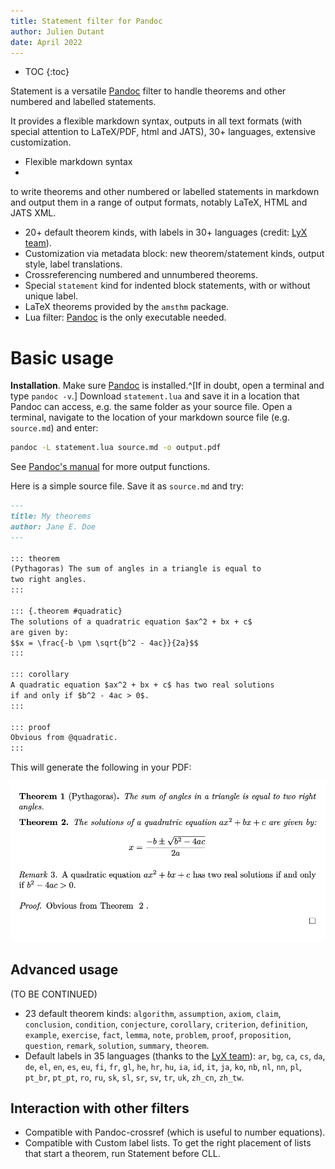 ```yaml
---
title: Statement filter for Pandoc
author: Julien Dutant
date: April 2022
---
```


* TOC
{:toc}

Statement is a versatile [Pandoc](https://pandoc.org/) filter 
to handle theorems and other numbered and labelled statements.

It provides a flexible markdown syntax, outputs in all text 
formats (with special attention to LaTeX/PDF, html and JATS),
30+ languages, extensive customization. 


* Flexible markdown syntax
* 

to 
write theorems and other numbered or labelled statements 
in markdown and output them in a range of output formats, 
notably LaTeX, HTML and JATS XML.

* 20+ default theorem kinds, with labels in 30+ languages 
    (credit: [LyX team](https://www.lyx.org/)).
* Customization via metadata block: new theorem/statement kinds,
    output style, label translations.
* Crossreferencing numbered and unnumbered theorems.
* Special `statement` kind for indented block statements, with
  or without unique label.
* LaTeX theorems provided by the `amsthm` package.
* Lua filter: [Pandoc](https://pandoc.org/) is the only 
    executable needed.

# Basic usage

__Installation__. Make sure [Pandoc](https://pandoc.org/) 
is installed.^[If in doubt, open a terminal and type `pandoc -v`.] 
Download `statement.lua` and save it in a location that 
Pandoc can access, e.g. the same folder as your source file. 
Open a terminal, navigate to the location of your 
markdown source file (e.g. `source.md`) and enter:

```bash
pandoc -L statement.lua source.md -o output.pdf
```

See [Pandoc's manual](https://pandoc.org/MANUAL.html) for 
more output functions.

Here is a simple source file. Save it as `source.md` and try:

```markdown
---
title: My theorems
author: Jane E. Doe
---

::: theorem
(Pythagoras) The sum of angles in a triangle is equal to 
two right angles.
:::

::: {.theorem #quadratic}
The solutions of a quadratric equation $ax^2 + bx + c$ 
are given by: 
$$x = \frac{-b \pm \sqrt{b^2 - 4ac}}{2a}$$
:::

::: corollary
A quadratic equation $ax^2 + bx + c$ has two real solutions 
if and only if $b^2 - 4ac > 0$.
:::

::: proof
Obvious from @quadratic.
:::
```

This will generate the following in your PDF:

![Example output](demo/example1.png 'Example of statement output in PDF')

## Advanced usage

(TO BE CONTINUED)

* 23 default theorem kinds: `algorithm`, `assumption`,
  `axiom`, `claim`, `conclusion`, `condition`, `conjecture`,
  `corollary`, `criterion`, `definition`, `example`, `exercise`,
  `fact`, `lemma`, `note`, `problem`, `proof`, `proposition`,
  `question`, `remark`, `solution`, `summary`,
  `theorem`.
* Default labels in 35 languages
  (thanks to the [LyX team](https://www.lyx.org/)):
  `ar`, `bg`, `ca`, `cs`, `da`, `de`, `el`,
  `en`, `es`, `eu`, `fi`, `fr`, `gl`, `he`, `hr`, `hu`, `ia`, `id`,
  `it`, `ja`, `ko`, `nb`, `nl`, `nn`, `pl`, `pt_br`, `pt_pt`, `ro`,
  `ru`, `sk`, `sl`, `sr`, `sv`, `tr`, `uk`, `zh_cn`, `zh_tw`. 

## Interaction with other filters

* Compatible with Pandoc-crossref (which is useful to number equations).
* Compatible with Custom label lists. To get the right placement of lists
  that start a theorem, run Statement before CLL.